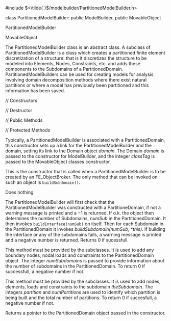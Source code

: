 


\#include $<\tilde{ }$/modelbuilder/PartitionedModelBuilder.h$>$



class PartitionedModelBuilder: public ModelBuilder, public
MovableObject



PartitionedModelBuilder


MovableObject






The PartitionedModelBuilder class is an abstract class. A subclass of
PartitionedModelBuilder is a class which creates a partitioned finite
element discretization of a structure: that is it discretizes the
structure to be modeled into Elements, Nodes, Constraints, etc. and adds
these components to the Subdomains of a PartitionedDomain.
PartitionedModelBuilders can be used for creating models for analysis
involving domain decomposition methods where there exist natural
partitions or where a model has previously been partitioned and this
information has been saved.

// Constructors











// Destructor






// Public Methods










// Protected Methods







Typically, a PartitionedModelBuilder is associated with a
PartitionedDomain, this constructor sets up a link for the
PartitionedModelBuilder and the domain, setting its link to the Domain
object *domain*. The Domain *domain* is passed to the constructor for
ModelBuilder, and the integer *classTag* is passed to the MovableObject
classes constructor.

This is the constructor that is called when a PartitionedModelBuilder is
to be created by an FE_ObjectBroker. The only method that can be invoked
on such an object is `buildSubdomain()`.




Does nothing.




The PartitionedModelBuilder will first check that the
PartitionedModelBuilder was constructed with a PartitioneDomain, if not
a warning message is printed and a $-1$ is returned. If o.k. the object
then determines the number of Subdomains, *numSub* in the
PartitionedDomain. It then invokes `buildInterface(numSub)` on itself.
Then for each Subdomain in the PartitionedDomain it invokes
*buildSubdomain(numSub, \*this)*. If building the interface or any of
the subdomains fails, a warning message is printed and a negative number
is returned. Returns $0$ if sucessfull.

This method must be provided by the subclasses. It is used to add any
boundary nodes, nodal loads and constraints to the PartitionedDomain
object. The integer *numSubdomains* is passed to provide information
about the number of subdomains in the PartitionedDomain. To return $0$
if successfull, a negative number if not.

This method must be provided by the subclasses. It is used to add nodes,
elements, loads and constraints to the subdomain *theSubdomain*. The
integers *partition* and *numPartitions* are used to identify which
partition is being built and the total number of partitions. To return
$0$ if succesfull, a negative number if not.




Returns a pointer to the PartitionedDomain object passed in the
constructor.
